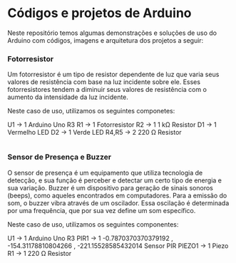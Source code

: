 # Códigos e projetos de Arduino

Neste repositório temos algumas demonstrações e soluções de uso do Arduino com códigos, imagens e arquitetura dos projetos a seguir:

### Fotorresistor
Um fotorresistor é um tipo de resistor dependente de luz que varia seus valores de resistência com base na luz incidente sobre ele. Esses fotorresistores tendem a diminuir seus valores de resistência com o aumento da intensidade da luz incidente. 

Neste caso de uso, utilizamos os seguintes componetes:

U1 		→		1	 	Arduino Uno R3
R1 		→		1	 	 Fotorresistor
R2 		→		1		1 kΩ Resistor
D1 		→		1		Vermelho LED
D2 		→		1		Verde LED
R4,R5 	  →	     	  2	  	       220 Ω Resistor

<img href ="fotorresistor/Projeto Fotorresistor - 10_09.png"/>

### Sensor de Presença e Buzzer
O sensor de presença é um equipamento que utiliza tecnologia de detecção, e sua função é perceber e detectar um certo tipo de energia e sua variação.
Buzzer é um dispositivo para geração de sinais sonoros (beeps), como aqueles encontrados em computadores. Para a emissão do som, o buzzer vibra através de um oscilador. Essa oscilação é determinada por uma frequência, que por sua vez define um som específico.

Neste caso de uso, utilizamos os seguintes componentes:

U1 			→		1	   Arduino Uno R3
PIR1		→		1	  -0.7870370370379192 , -154.31178810804266 , -221.15528585432014  Sensor PIR
PIEZO1		 →		  1	 	Piezo
R1			→		1	   220 Ω Resistor

<img href ="sensor_de_presença_e_buzzer/Projeto Sensor de Presença e Buzzer - 10_09.png"/>
